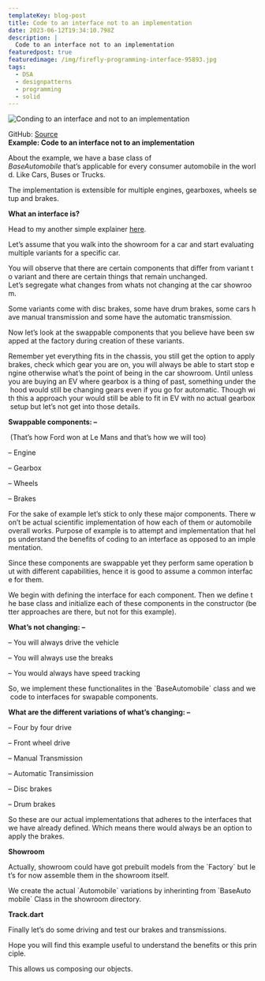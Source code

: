 ```yaml
---
templateKey: blog-post
title: Code to an interface not to an implementation
date: 2023-06-12T19:34:10.798Z
description: |
  Code to an interface not to an implementation
featuredpost: true
featuredimage: /img/firefly-programming-interface-95893.jpg
tags:
  - DSA
  - designpatterns
  - programming
  - solid
---
```

![Conding to an interface and not to an implementation](/img/firefly-programming-interface-95893.jpg "Adobe firefly AI generated image")

GitHub: [Source](https://web.archive.org/web/20210314031131/https://github.com/viky293/dart-examples/tree/master/Automobiles)\
**Example: Code to an interface not to an implementation** 

About the example, we have a base class of  *BaseAutomobile* that’s applicable for every consumer automobile in the world. Like Cars, Buses or Trucks. 

The implementation is extensible for multiple engines, gearboxes, wheels setup and brakes.

**What an interface is?**

Head to my another simple explainer [here](https://web.archive.org/web/20210314031131/https://lekh.pw/a/AbpuFstrg).

Let’s assume that you walk into the showroom for a car and start evaluating multiple variants for a specific car. 

You will observe that there are certain components that differ from variant to variant and there are certain things that remain unchanged. Let’s segregate what changes from whats not changing at the car showroom.

Some variants come with disc brakes, some have drum brakes, some cars have manual transmission and some have the automatic transmission. 

Now let’s look at the swappable components that you believe have been swapped at the factory during creation of these variants.

Remember yet everything fits in the chassis, you still get the option to apply brakes, check which gear you are on, you will always be able to start stop engine otherwise what’s the point of being in the car showroom. Until unless you are buying an EV where gearbox is a thing of past, something under the hood would still be changing gears even if you go for automatic. Though with this a approach your would still be able to fit in EV with no actual gearbox setup but let’s not get into those details.

**Swappable components: –**

 (That’s how Ford won at Le Mans and that’s how we will too)

– Engine

– Gearbox

– Wheels

– Brakes

For the sake of example let’s stick to only these major components. There won’t be actual scientific implementation of how each of them or automobile overall works. Purpose of example is to attempt and implementation that helps understand the benefits of coding to an interface as opposed to an implementation.

Since these components are swappable yet they perform same operation but with different capabilities, hence it is good to assume a common interface for them. 

We begin with defining the interface for each component. Then we define the base class and initialize each of these components in the constructor (better approaches are there, but not for this example).

**What’s not changing: –**

– You will always drive the vehicle

– You will always use the breaks

– You would always have speed tracking 

So, we implement these functionalites in the \`BaseAutomobile\` class and we code to interfaces for swapable components.

**What are the different variations of what’s changing: –**

– Four by four drive

– Front wheel drive

– Manual Transmission

– Automatic Transimission

– Disc brakes

– Drum brakes

So these are our actual implementations that adheres to the interfaces that we have already defined. Which means there would always be an option to apply the brakes.

**Showroom**

Actually, showroom could have got prebuilt models from the \`Factory\` but let’s for now assemble them in the showroom itself. 

We create the actual \`Automobile\` variations by inherinting from \`BaseAutomobile\` Class in the showroom directory.

**Track.dart**

Finally let’s do some driving and test our brakes and transmissions.

Hope you will find this example useful to understand the benefits or this principle. 

This allows us composing our objects.